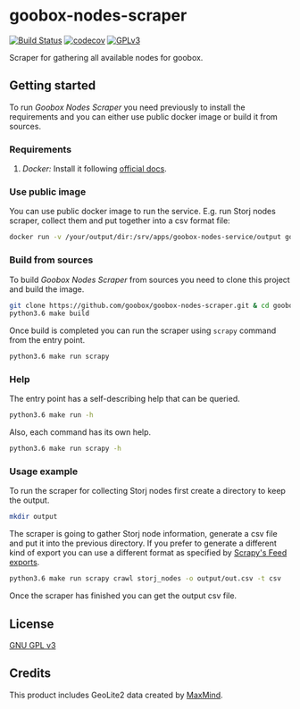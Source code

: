# goobox-nodes-scraper
[![Build Status](https://travis-ci.org/GooBox/goobox-nodes-scraper.svg?branch=master)](https://travis-ci.org/GooBox/goobox-nodes-scraper)
[![codecov](https://codecov.io/gh/GooBox/goobox-nodes-scraper/branch/master/graph/badge.svg)](https://codecov.io/gh/GooBox/goobox-nodes-scraper)
[![GPLv3](https://img.shields.io/badge/license-GPLv3-blue.svg)](https://www.gnu.org/copyleft/gpl.html)

Scraper for gathering all available nodes for goobox.

## Getting started
To run _Goobox Nodes Scraper_ you need previously to install the requirements and you can either use public docker 
image or build it from sources.

### Requirements
1. *Docker:* Install it following [official docs](https://docs.docker.com/engine/installation/).

### Use public image
You can use public docker image to run the service. E.g. run Storj nodes scraper, collect them and put together into a csv format file:

```bash
docker run -v /your/output/dir:/srv/apps/goobox-nodes-service/output goobox/goobox-nodes-scraper:latest scrapy storj_nodes -o output/out.csv -t csv
```

### Build from sources
To build _Goobox Nodes Scraper_ from sources you need to clone this project and build the image.

```bash
git clone https://github.com/goobox/goobox-nodes-scraper.git & cd goobox-nodes-scraper
python3.6 make build
```

Once build is completed you can run the scraper using ``scrapy`` command from the entry point.

```bash
python3.6 make run scrapy
```

### Help
The entry point has a self-describing help that can be queried.

```bash
python3.6 make run -h
```

Also, each command has its own help.

```bash
python3.6 make run scrapy -h
```

### Usage example
To run the scraper for collecting Storj nodes first create a directory to keep the output.

```bash
mkdir output
```

The scraper is going to gather Storj node information, generate a csv file and put it into the previous directory. If 
you prefer to generate a different kind of export you can use a different format as specified by 
[Scrapy's Feed exports](https://doc.scrapy.org/en/latest/topics/feed-exports.html).

```bash
python3.6 make run scrapy crawl storj_nodes -o output/out.csv -t csv
```

Once the scraper has finished you can get the output csv file.

## License

[GNU GPL v3](https://github.com/GooBox/goobox-nodes-scraper/blob/master/LICENSE)

## Credits

This product includes GeoLite2 data created by [MaxMind](http://www.maxmind.com).
